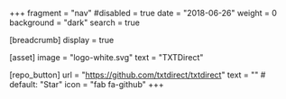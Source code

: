 +++
fragment = "nav"
#disabled = true
date = "2018-06-26"
weight = 0
background = "dark"
search = true

[breadcrumb]
  display = true

[asset]
  image = "logo-white.svg"
  text = "TXTDirect"

[repo_button]
  url = "https://github.com/txtdirect/txtdirect"
  text = "" # default: "Star"
  icon = "fab fa-github"
+++

